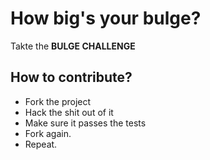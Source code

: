 # How big's your bulge?
Takte the **BULGE CHALLENGE**

## How to contribute?
* Fork the project
* Hack the shit out of it
* Make sure it passes the tests
* Fork again.
* Repeat.